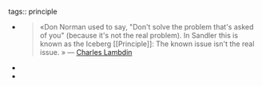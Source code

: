 tags:: principle

- > «Don Norman used to say, "Don't solve the problem that's asked of you" (because it's not the real problem). In Sandler this is known as the Iceberg [[Principle]]: The known issue isn't the real issue. » — [Charles Lambdin](https://twitter.com/CGLambdin)
-
-